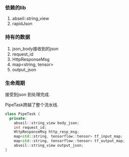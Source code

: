 ### 依赖的lib
1. abseil::string_view
2. rapidJson

### 持有的数据
1. json_body接收到的json
2. request_id
3. HttpResponseMsg
4. map<string, tensor>
5. output_json

### 生命周期
接受到json 到处理完成.

PipeTask跨越了整个流水线.

```cpp
class PipeTask {
  private:
    abseil::string_view body_json;
    int request_id;
    HttpResponseMsg http_resp_msg;
    map<std::string, tensorflow::tensor> tf_input_map;
    map<std::string, tensorflow::tensor> tf_output_map;
    abseil::string_view output_json;
}
```
